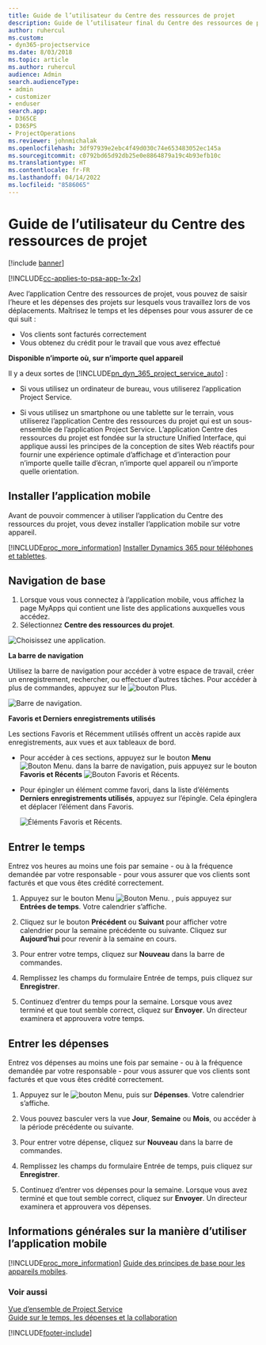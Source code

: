 ```yaml
---
title: Guide de l’utilisateur du Centre des ressources de projet
description: Guide de l’utilisateur final du Centre des ressources de projet pour Project Service
author: ruhercul
ms.custom:
- dyn365-projectservice
ms.date: 8/03/2018
ms.topic: article
ms.author: ruhercul
audience: Admin
search.audienceType:
- admin
- customizer
- enduser
search.app:
- D365CE
- D365PS
- ProjectOperations
ms.reviewer: johnmichalak
ms.openlocfilehash: 3df97939e2ebc4f49d030c74e653483052ec145a
ms.sourcegitcommit: c0792bd65d92db25e0e8864879a19c4b93efb10c
ms.translationtype: HT
ms.contentlocale: fr-FR
ms.lasthandoff: 04/14/2022
ms.locfileid: "8586065"
---
```

# <a name="user-guide-for-project-resource-hub"></a>Guide de l’utilisateur du Centre des ressources de projet

[!include [banner](../includes/psa-now-project-operations.md)]

[!INCLUDE[cc-applies-to-psa-app-1x-2x](../includes/cc-applies-to-psa-app-1x-2x.md)]

Avec l’application Centre des ressources de projet, vous pouvez de saisir l’heure et les dépenses des projets sur lesquels vous travaillez lors de vos déplacements. Maîtrisez le temps et les dépenses pour vous assurer de ce qui suit :

- Vos clients sont facturés correctement
- Vous obtenez du crédit pour le travail que vous avez effectué

**Disponible n’importe où, sur n’importe quel appareil**

Il y a deux sortes de [!INCLUDE[pn_dyn_365_project_service_auto](../includes/pn-dyn-365-project-service-auto.md)] : 

- Si vous utilisez un ordinateur de bureau, vous utiliserez l’application Project Service. 

- Si vous utilisez un smartphone ou une tablette sur le terrain, vous utiliserez l’application Centre des ressources du projet qui est un sous-ensemble de l’application Project Service. L’application Centre des ressources du projet est fondée sur la structure Unified Interface, qui applique aussi les principes de la conception de sites Web réactifs pour fournir une expérience optimale d’affichage et d’interaction pour n’importe quelle taille d’écran, n’importe quel appareil ou n’importe quelle orientation. 


## <a name="install-the-mobile-app"></a>Installer l’application mobile
Avant de pouvoir commencer à utiliser l’application du Centre des ressources du projet, vous devez installer l’application mobile sur votre appareil. 

[!INCLUDE[proc_more_information](../includes/proc-more-information.md)] [Installer Dynamics 365 pour téléphones et tablettes](/dynamics365/mobile-app/install-dynamics-365-for-phones-and-tablets).

## <a name="basic-navigation"></a>Navigation de base
1.  Lorsque vous vous connectez à l’application mobile, vous affichez la page MyApps qui contient une liste des applications auxquelles vous accédez. 
2.  Sélectionnez **Centre des ressources du projet**.

![Choisissez une application.](media/chooseApp_1.png "Choisir une application")

**La barre de navigation**

Utilisez la barre de navigation pour accéder à votre espace de travail, créer un enregistrement, rechercher, ou effectuer d’autres tâches. Pour accéder à plus de commandes, appuyez sur le ![bouton Plus.](media/MoreButton.png "Bouton Plus")

![Barre de navigation.](media/NavBar_2.png "Barre de navigation")

**Favoris et Derniers enregistrements utilisés**

Les sections Favoris et Récemment utilisés offrent un accès rapide aux enregistrements, aux vues et aux tableaux de bord. 

- Pour accéder à ces sections, appuyez sur le bouton **Menu** ![Bouton Menu.](media/MenuButton.png "Bouton de menu") dans la barre de navigation, puis appuyez sur le bouton **Favoris et Récents** ![Bouton Favoris et Récents](media/FavButton.png "Bouton Fav").

- Pour épingler un élément comme favori, dans la liste d’éléments **Derniers enregistrements utilisés**, appuyez sur l’épingle. Cela épinglera et déplacer l’élément dans Favoris.

  ![Éléments Favoris et Récents.](media/Favs_3.png "Éléments Favoris et Récents")
 
## <a name="enter-time"></a>Entrer le temps
Entrez vos heures au moins une fois par semaine - ou à la fréquence demandée par votre responsable - pour vous assurer que vos clients sont facturés et que vous êtes crédité correctement.

1. Appuyez sur le bouton Menu ![Bouton Menu.](media/MenuButton.png "Bouton de menu") , puis appuyez sur **Entrées de temps**. Votre calendrier s’affiche.

2. Cliquez sur le bouton **Précédent** ou **Suivant** pour afficher votre calendrier pour la semaine précédente ou suivante. Cliquez sur **Aujourd’hui** pour revenir à la semaine en cours.

3. Pour entrer votre temps, cliquez sur **Nouveau** dans la barre de commandes. 

4. Remplissez les champs du formulaire Entrée de temps, puis cliquez sur **Enregistrer**.

5. Continuez d’entrer du temps pour la semaine. Lorsque vous avez terminé et que tout semble correct, cliquez sur **Envoyer**. Un directeur examinera et approuvera votre temps.

## <a name="enter-expenses"></a>Entrer les dépenses 
Entrez vos dépenses au moins une fois par semaine - ou à la fréquence demandée par votre responsable - pour vous assurer que vos clients sont facturés et que vous êtes crédité correctement.

1. Appuyez sur le ![bouton Menu](media/MenuButton.png "Bouton de menu"), puis sur **Dépenses**. Votre calendrier s’affiche.

2. Vous pouvez basculer vers la vue **Jour**, **Semaine** ou **Mois**, ou accéder à la période précédente ou suivante. 

3. Pour entrer votre dépense, cliquez sur **Nouveau** dans la barre de commandes. 

4. Remplissez les champs du formulaire Entrée de temps, puis cliquez sur **Enregistrer**.

5. Continuez d’entrer vos dépenses pour la semaine. Lorsque vous avez terminé et que tout semble correct, cliquez sur **Envoyer**. Un directeur examinera et approuvera vos dépenses.

## <a name="general-information-on-how-to-use-the-mobile-app"></a>Informations générales sur la manière d’utiliser l’application mobile 
[!INCLUDE[proc_more_information](../includes/proc-more-information.md)] [Guide des principes de base pour les appareils mobiles](/dynamics365/mobile-app/dynamics-365-phones-tablets-users-guide).

### <a name="see-also"></a>Voir aussi  
 [Vue d’ensemble de Project Service](../psa/overview.md)   
 [Guide sur le temps, les dépenses et la collaboration](../psa/time-expense-collaboration-guide.md)   
 


[!INCLUDE[footer-include](../includes/footer-banner.md)]
